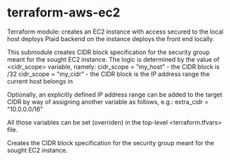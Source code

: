 # terraform-aws-ec2
Terraform module:
creates an EC2 instance with access secured to the local host
deploys Plaid backend on the instance
deploys the front end locally.

This submodule creates CIDR block specification for the security group meant for the sought EC2 instance.
The logic is determined by the value of <cidr_scope> variable, namely:
    cidr_scope = "my_host"      - the CIDR block is <the public IP address of the current host>/32
    cidr_scope = "my_cidr"      - the CIDR block is the IP address range the current host belongs in

Optionally, an explicitly defined IP address range can be added to the target CIDR by way of assigning another
variable as follows, e.g.:
    extra_cidr = "10.0.0.0/16"

All those variables can be set (overriden) in the top-level <terraform.tfvars> file.










Creates the CIDR block specification for the security group meant for the sought EC2 instance.


